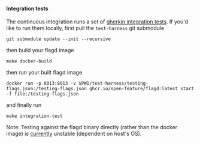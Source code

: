 #### Integration tests

The continuous integration runs a set of [gherkin integration tests](https://github.com/open-feature/test-harness/blob/main/features).
If you'd like to run them locally, first pull the `test-harness` git submodule
```
git submodule update --init --recursive
```
then build your flagd image
```
make docker-build
```
then run your built flagd image
```
docker run -p 8013:8013 -v $PWD/test-harness/testing-flags.json:/testing-flags.json ghcr.io/open-feature/flagd:latest start -f file:/testing-flags.json
```
and finally run
```
make integration-test
```

Note: Testing against the flagd binary directly (rather than the docker image) is [currently](https://github.com/open-feature/flagd/issues/313) unstable (dependent on host's OS).
